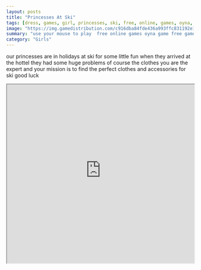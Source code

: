 ```yaml
---
layout: posts
title: "Princesses At Ski"
tags: [dress, games, girl, princesses, ski, free, online, games, oyna, game, free, games, play, play, games]
image: "https://img.gamedistribution.com/c916dba84fde436a993ffc831192e101.jpg"
summary: "use your mouse to play  free online games oyna game free games play play games"
category: "Girls"
---
```


our princesses are in holidays at ski for some little fun when they arrived at the hottel they had some huge problems of course the clothes you are the expert and your mission is to find the perfect clothes and accessories for ski good luck

<iframe width="100%" height="480px;" src="https://html5.gamedistribution.com/c916dba84fde436a993ffc831192e101/"></iframe>